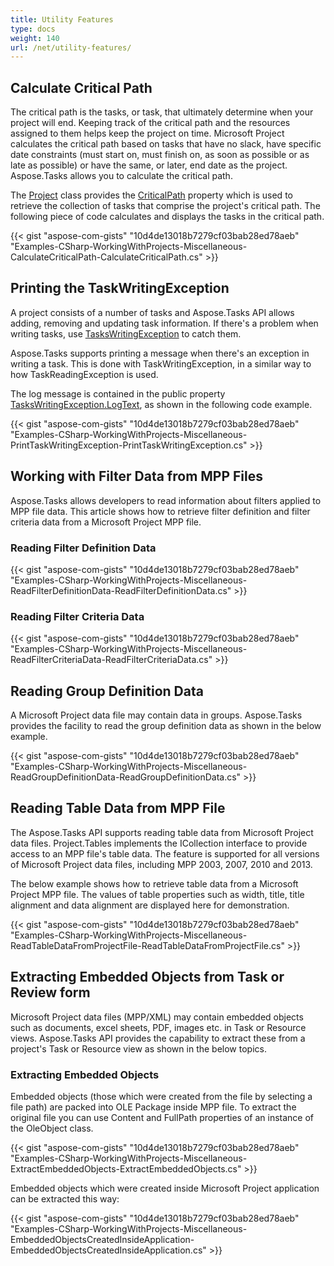 ```yaml
---
title: Utility Features
type: docs
weight: 140
url: /net/utility-features/
---
```


## **Calculate Critical Path**
The critical path is the tasks, or task, that ultimately determine when your project will end. Keeping track of the critical path and the resources assigned to them helps keep the project on time. Microsoft Project calculates the critical path based on tasks that have no slack, have specific date constraints (must start on, must finish on, as soon as possible or as late as possible) or have the same, or later, end date as the project. Aspose.Tasks allows you to calculate the critical path.

The [Project](https://apireference.aspose.com/tasks/net/aspose.tasks/project) class provides the [CriticalPath](https://apireference.aspose.com/tasks/net/aspose.tasks/project/properties/criticalpath) property which is used to retrieve the collection of tasks that comprise the project's critical path. The following piece of code calculates and displays the tasks in the critical path.

{{< gist "aspose-com-gists" "10d4de13018b7279cf03bab28ed78aeb" "Examples-CSharp-WorkingWithProjects-Miscellaneous-CalculateCriticalPath-CalculateCriticalPath.cs" >}}
## **Printing the TaskWritingException**
A project consists of a number of tasks and Aspose.Tasks API allows adding, removing and updating task information. If there's a problem when writing tasks, use [TasksWritingException](https://apireference.aspose.com/tasks/net/aspose.tasks/taskswritingexception) to catch them.

Aspose.Tasks supports printing a message when there's an exception in writing a task. This is done with TaskWritingException, in a similar way to how TaskReadingException is used.

The log message is contained in the public property [TasksWritingException.LogText](https://apireference.aspose.com/tasks/net/aspose.tasks/tasksloggedexception/properties/logtext), as shown in the following code example.

{{< gist "aspose-com-gists" "10d4de13018b7279cf03bab28ed78aeb" "Examples-CSharp-WorkingWithProjects-Miscellaneous-PrintTaskWritingException-PrintTaskWritingException.cs" >}}
## **Working with Filter Data from MPP Files**
Aspose.Tasks allows developers to read information about filters applied to MPP file data. This article shows how to retrieve filter definition and filter criteria data from a Microsoft Project MPP file.
### **Reading Filter Definition Data**
{{< gist "aspose-com-gists" "10d4de13018b7279cf03bab28ed78aeb" "Examples-CSharp-WorkingWithProjects-Miscellaneous-ReadFilterDefinitionData-ReadFilterDefinitionData.cs" >}}
### **Reading Filter Criteria Data**
{{< gist "aspose-com-gists" "10d4de13018b7279cf03bab28ed78aeb" "Examples-CSharp-WorkingWithProjects-Miscellaneous-ReadFilterCriteriaData-ReadFilterCriteriaData.cs" >}}
## **Reading Group Definition Data**
A Microsoft Project data file may contain data in groups. Aspose.Tasks provides the facility to read the group definition data as shown in the below example.

{{< gist "aspose-com-gists" "10d4de13018b7279cf03bab28ed78aeb" "Examples-CSharp-WorkingWithProjects-Miscellaneous-ReadGroupDefinitionData-ReadGroupDefinitionData.cs" >}}
## **Reading Table Data from MPP File**
The Aspose.Tasks API supports reading table data from Microsoft Project data files. Project.Tables implements the ICollection interface to provide access to an MPP file's table data. The feature is supported for all versions of Microsoft Project data files, including MPP 2003, 2007, 2010 and 2013.

The below example shows how to retrieve table data from a Microsoft Project MPP file. The values of table properties such as width, title, title alignment and data alignment are displayed here for demonstration.

{{< gist "aspose-com-gists" "10d4de13018b7279cf03bab28ed78aeb" "Examples-CSharp-WorkingWithProjects-Miscellaneous-ReadTableDataFromProjectFile-ReadTableDataFromProjectFile.cs" >}}
## **Extracting Embedded Objects from Task or Review form**
Microsoft Project data files (MPP/XML) may contain embedded objects such as documents, excel sheets, PDF, images etc. in Task or Resource views. Aspose.Tasks API provides the capability to extract these from a project's Task or Resource view as shown in the below topics.
### **Extracting Embedded Objects**
Embedded objects (those which were created from the file by selecting a file path) are packed into OLE Package inside MPP file. To extract the original file you can use Content and FullPath properties of an instance of the OleObject class.

{{< gist "aspose-com-gists" "10d4de13018b7279cf03bab28ed78aeb" "Examples-CSharp-WorkingWithProjects-Miscellaneous-ExtractEmbeddedObjects-ExtractEmbeddedObjects.cs" >}}

Embedded objects which were created inside Microsoft Project application can be extracted this way:

{{< gist "aspose-com-gists" "10d4de13018b7279cf03bab28ed78aeb" "Examples-CSharp-WorkingWithProjects-Miscellaneous-EmbeddedObjectsCreatedInsideApplication-EmbeddedObjectsCreatedInsideApplication.cs" >}}
